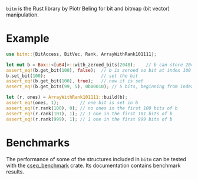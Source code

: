 `bitm` is the Rust library by Piotr Beling for bit and bitmap (bit vector) manipulation.

# Example

```rust
use bitm::{BitAccess, BitVec, Rank, ArrayWithRank101111};

let mut b = Box::<[u64]>::with_zeroed_bits(2048);    // b can store 2048 bits
assert_eq!(b.get_bit(100), false);  // b is zeroed so bit at index 100 is not set  
b.set_bit(100);                     // set the bit
assert_eq!(b.get_bit(100), true);   // now it is set
assert_eq!(b.get_bits(99, 5), 0b00010); // 5 bits, beginning from index 99, should be 00010

let (r, ones) = ArrayWithRank101111::build(b);
assert_eq!(ones, 1);        // one bit is set in b
assert_eq!(r.rank(100), 0); // no ones in the first 100 bits of b
assert_eq!(r.rank(101), 1); // 1 one in the first 101 bits of b
assert_eq!(r.rank(999), 1); // 1 one in the first 999 bits of b
```

# Benchmarks
The performance of some of the structures included in `bitm` can be tested with the [cseq_benchmark](https://crates.io/crates/cseq_benchmark) crate. Its documentation contains benchmark results.

